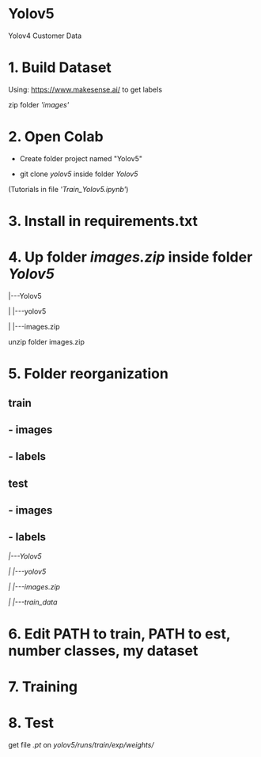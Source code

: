 # Yolov5
Yolov4 Customer Data

# 1. Build Dataset
Using: https://www.makesense.ai/ to get labels

zip folder *'images'*
# 2. Open Colab
- Create folder project named "Yolov5"

- git clone *yolov5* inside folder *Yolov5*

(Tutorials in file *'Train_Yolov5.ipynb'*)

# 3. Install in requirements.txt
# 4. Up folder *images.zip* inside folder *Yolov5*
|---Yolov5

|   |---yolov5

|   |---images.zip

unzip folder images.zip

# 5. Folder reorganization

## train
##   - images
##    - labels
## test
##    - images
##    - labels

*|---Yolov5*

*|   |---yolov5*

*|   |---images.zip*

*|   |---train_data*

# 6. Edit PATH to train, PATH to est, number classes, my dataset
# 7. Training
# 8. Test
get file *.pt* on *yolov5/runs/train/exp/weights/*
